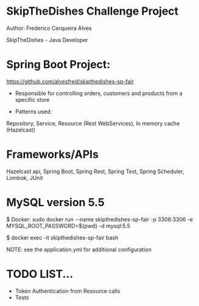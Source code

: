 # SkipTheDishes Challenge Project

Author: Frederico Cerqueira Alves

SkipTheDishes - Java Developer

# Spring Boot Project:

https://github.com/alvesfred/skipthedishes-sp-fair

- Responsible for controlling orders, customers and products from a specific store

- Patterns used:

Repository, 
Service, 
Resource (Rest WebServices), 
In memory cache (Hazelcast)

# Frameworks/APIs

Hazelcast api, 
Spring Boot, 
Spring Rest, 
Spring Test, 
Spring Scheduler, 
Lombok, 
JUnit

# MySQL version 5.5

$ Docker: sudo docker run --name skipthedishes-sp-fair -p 3306:3306 -e MYSQL_ROOT_PASSWORD=${pwd} -d mysql:5.5

$ docker exec -it skipthedishes-sp-fair bash

NOTE: see the application.yml for additional configuration

# TODO LIST...

- Token Authentication from Resource calls
- Tests

